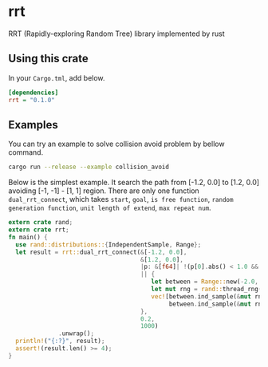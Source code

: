 # rrt

RRT (Rapidly-exploring Random Tree) library implemented by rust

## Using this crate

In your `Cargo.tml`, add below.

```ini
[dependencies]
rrt = "0.1.0"
```

## Examples

You can try an example to solve collision avoid problem by bellow command.

```bash
cargo run --release --example collision_avoid
```

Below is the simplest example.
It search the path from [-1.2, 0.0] to [1.2, 0.0] avoiding [-1, -1] - [1, 1] region.
There are only one function `dual_rrt_connect`, which takes `start`, `goal`,
`is free function`, `random generation function`, `unit length of extend`, `max repeat num`.

```rust
extern crate rand;
extern crate rrt;
fn main() {
  use rand::distributions::{IndependentSample, Range};
  let result = rrt::dual_rrt_connect(&[-1.2, 0.0],
                                     &[1.2, 0.0],
                                     |p: &[f64]| !(p[0].abs() < 1.0 && p[1].abs() < 1.0),
                                     || {
                                        let between = Range::new(-2.0, 2.0);
                                        let mut rng = rand::thread_rng();
                                        vec![between.ind_sample(&mut rng),
                                             between.ind_sample(&mut rng)]
                                     },
                                     0.2,
                                     1000)
              .unwrap();
  println!("{:?}", result);
  assert!(result.len() >= 4);
}
```
